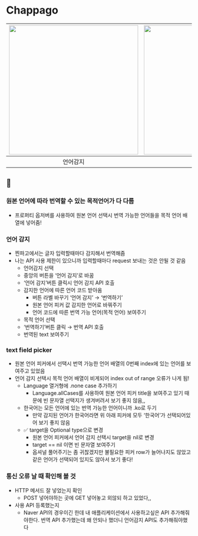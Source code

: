 # Chappago
|<img width="350" src="https://github.com/ehvkddl/SeSAC-project/assets/57763334/005077f5-632d-4b78-b2b6-276d88d10d63">|<img width="350" src="https://github.com/ehvkddl/SeSAC-project/assets/57763334/80cdb679-f7c2-45d5-98a0-7de884a79fe5">|
|:-:|:-:|
|언어감지|번역하기|

## 🤔
### 원본 언어에 따라 번역할 수 있는 목적언어가 다 다름
  - 프로퍼티 옵저버를 사용하여 원본 언어 선택시 번역 가능한 언어들을 목적 언어 배열에 넣어줌!

### 언어 감지
  - 찐파고에서는 글자 입력할때마다 감지해서 번역해줌
  - 나는 API 사용 제한이 있으니까 입력할때마다 request 보내는 것은 안될 것 같음
    - 언어감지 선택
    - 중앙의 버튼을 ‘언어 감지’로 바꿈
    - ‘언어 감지’버튼 클릭시 언어 감지 API 호출
    - 감지한 언어에 따른 언어 코드 받아옴
      - 버튼 라벨 바꾸기 ‘언어 감지’ → ‘번역하기’
      - 원본 언어 피커 값 감지한 언어로 바꿔주기
      - 언어 코드에 따른 번역 가능 언어(목적 언어) 보여주기
    - 목적 언어 선택
    - ‘번역하기’버튼 클릭 → 번역 API 호출
    - 번역된 text 보여주기

### text field picker
  - 원본 언어 피커에서 선택시 번역 가능한 언어 배열의 0번째 index에 있는 언어를 보여주고 있었음
  - 언어 감지 선택시 목적 언어 배열이 비게되어 index out of range 오류가 나게 됨!
    - Language 열거형에 .none case 추가하기
      - Language.allCases를 사용하여 원본 언어 피커 title을 보여주고 있기 때문에 빈 문자열 선택지가 생겨버려서  보기 좋지 않음,,
    - 한국어는 모든 언어에 있는 번역 가능한 언어이니까 .ko로 두기
      - 만약 감지된 언어가 한국어라면 위 아래 피커에 모두 ‘한국어’가 선택되어있어 보기 좋지 않음
    - ✅ target을 Optional type으로 변경
      - 원본 언어 피커에서 언어 감지 선택시 target을 nil로 변경
      - target == nil 이면 빈 문자열 보여주기
      - 옵셔널 풀어주기는 좀 귀찮겠지만 불필요한 피커 row가 늘어나지도 않았고 같은 언어가 선택되어 있지도 않아서 보기 좋다!

### 통신 오류 날 때 확인해 볼 것
  - HTTP 메서드 잘 넣었는지 확인
    - POST 넣어야하는 곳에 GET 넣어놓고 외않되 하고 있었다,,
  - 사용 API 등록했는지
    - Naver API의 경우이긴 한데 내 애플리케이션에서 사용하고싶은 API 추가해줘야한다. 번역 API 추가했는데 왜 안되나 했더니 언어감지 API도 추가해줘야했다
